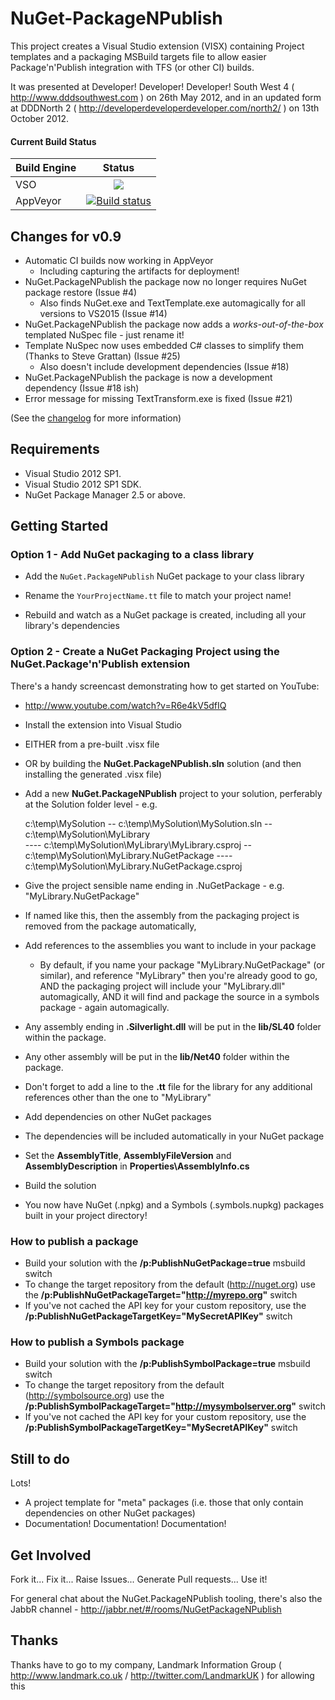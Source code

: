 # NuGet-PackageNPublish

This project creates a Visual Studio extension (VISX) containing Project templates and a packaging MSBuild targets
file to allow easier Package&#39;n&#39;Publish integration with TFS (or other CI) builds.

It was presented at Developer! Developer! Developer! South West 4 ( http://www.dddsouthwest.com ) on 26th May 2012, and
in an updated form at DDDNorth 2 ( http://developerdeveloperdeveloper.com/north2/ ) on 13th October 2012.

#### Current Build Status

| Build Engine   | Status |
| -------- |:-------------:|
| VSO      | ![](https://nugetpackagenpublish.visualstudio.com/_apis/public/build/definitions/d270dcb4-c4e4-4ce0-811b-780550fc7bda/1/badge) |
| AppVeyor | [![Build status](https://ci.appveyor.com/api/projects/status/5pgdecx34ipxi0tc?svg=true)](https://ci.appveyor.com/project/JoelHT-Landmark/nuget-packagenpublish) |


## Changes for v0.9

- Automatic CI builds now working in AppVeyor
    - Including capturing the artifacts for deployment!
- NuGet.PackageNPublish the package now no longer requires NuGet package restore (Issue #4)
    - Also finds NuGet.exe and TextTemplate.exe automagically for all versions to VS2015 (Issue #14)
- NuGet.PackageNPublish the package now adds a *works-out-of-the-box* templated NuSpec file - just rename it!
- Template NuSpec now uses embedded C# classes to simplify them (Thanks to Steve Grattan) (Issue #25)
    - Also doesn't include development dependencies (Issue #18)
- NuGet.PackageNPublish the package is now a development dependency (Issue #18 ish)
- Error message for missing TextTransform.exe is fixed (Issue #21)

(See the [changelog](CHANGES.md) for more information)

## Requirements

- Visual Studio 2012 SP1.
- Visual Studio 2012 SP1 SDK.
- NuGet Package Manager 2.5 or above.

## Getting Started

### Option 1 - Add NuGet packaging to a class library

- Add the `NuGet.PackageNPublish` NuGet package to your class library

- Rename the `YourProjectName.tt` file to match your project name!
- Rebuild and watch as a NuGet package is created, including all your library's dependencies


### Option 2 - Create a NuGet Packaging Project using the NuGet.Package'n'Publish extension

There's a handy screencast demonstrating how to get started on YouTube:
- http://www.youtube.com/watch?v=R6e4kV5dfIQ

- Install the extension into Visual Studio 
 - EITHER from a pre-built .visx file
 - OR by building the **NuGet.PackageNPublish.sln** solution (and then installing the generated .visx file)  

- Add a new **NuGet.PackageNPublish** project to your solution, perferably at the Solution folder level - e.g.

    c:\temp\MySolution 
    -- c:\temp\MySolution\MySolution.sln 
    -- c:\temp\MySolution\MyLibrary  
    ---- c:\temp\MySolution\MyLibrary\MyLibrary.csproj 
    -- c:\temp\MySolution\MyLibrary.NuGetPackage 
    ---- c:\temp\MySolution\MyLibrary.NuGetPackage.csproj 

 - Give the project sensible name ending in .NuGetPackage - e.g. "MyLibrary.NuGetPackage"
  - If named like this, then the assembly from the packaging project is removed from the package automatically,

- Add references to the assemblies you want to include in your package
  - By default, if you name your package "MyLibrary.NuGetPackage" (or similar), and reference "MyLibrary" then 
    you're already good to go,
    AND the packaging project will include your "MyLibrary.dll" automagically,
    AND it will find and package the source in a symbols package - again automagically. 
 - Any assembly ending in **.Silverlight.dll** will be put in the **lib/SL40** folder within the package.
 - Any other assembly will be put in the **lib/Net40** folder within the package.
 - Don't forget to add a line to the **.tt** file for the library for any additional references other than the one to "MyLibrary"  

- Add dependencies on other NuGet packages
 - The dependencies will be included automatically in your NuGet package

- Set the **AssemblyTitle**, **AssemblyFileVersion** and **AssemblyDescription** in **Properties\AssemblyInfo.cs**  

- Build the solution

- You now have NuGet (.npkg) and a Symbols (.symbols.nupkg) packages built in your project directory!

### How to publish a package

- Build your solution with the **/p:PublishNuGetPackage=true** msbuild switch
 - To change the target repository from the default (http://nuget.org) use the **/p:PublishNuGetPackageTarget="http://myrepo.org"** switch
 - If you've not cached the API key for your custom repository, use the **/p:PublishNuGetPackageTargetKey="MySecretAPIKey"** switch

### How to publish a Symbols package

- Build your solution with the **/p:PublishSymbolPackage=true** msbuild switch
 - To change the target repository from the default (http://symbolsource.org) use the **/p:PublishSymbolPackageTarget="http://mysymbolserver.org"** switch
 - If you've not cached the API key for your custom repository, use the **/p:PublishSymbolPackageTargetKey="MySecretAPIKey"** switch

## Still to do

Lots!

- A project template for "meta" packages (i.e. those that only contain dependencies on other NuGet packages)
- Documentation! Documentation! Documentation!

## Get Involved

Fork it... Fix it... Raise Issues... Generate Pull requests... Use it!

For general chat about the NuGet.PackageNPublish tooling, there's also the JabbR channel - http://jabbr.net/#/rooms/NuGetPackageNPublish

## Thanks

Thanks have to go to my company, Landmark Information Group ( http://www.landmark.co.uk / http://twitter.com/LandmarkUK ) for allowing this

